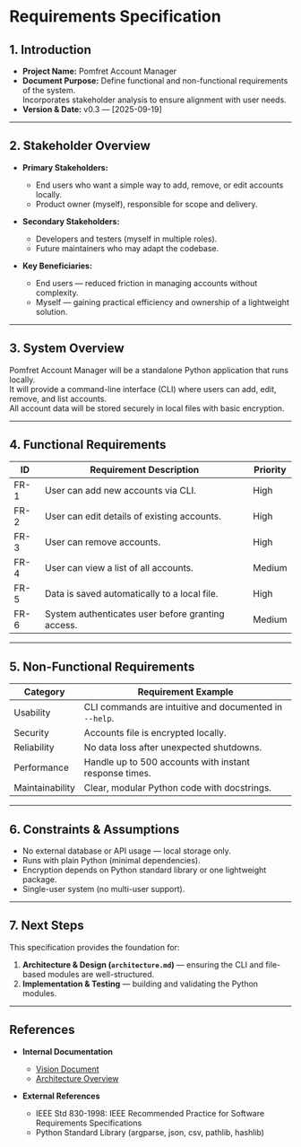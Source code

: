 # Requirements Specification

## 1. Introduction
- **Project Name:** Pomfret Account Manager  
- **Document Purpose:** Define functional and non-functional requirements of the system.  
  Incorporates stakeholder analysis to ensure alignment with user needs.  
- **Version & Date:** v0.3 — [2025-09-19]  

---

## 2. Stakeholder Overview
- **Primary Stakeholders:**  
  - End users who want a simple way to add, remove, or edit accounts locally.  
  - Product owner (myself), responsible for scope and delivery.  

- **Secondary Stakeholders:**  
  - Developers and testers (myself in multiple roles).  
  - Future maintainers who may adapt the codebase.  

- **Key Beneficiaries:**  
  - End users — reduced friction in managing accounts without complexity.  
  - Myself — gaining practical efficiency and ownership of a lightweight solution.  

---

## 3. System Overview
Pomfret Account Manager will be a standalone Python application that runs locally.  
It will provide a command-line interface (CLI) where users can add, edit, remove, and list accounts.  
All account data will be stored securely in local files with basic encryption.  

---

## 4. Functional Requirements
| ID   | Requirement Description                                | Priority |
|------|--------------------------------------------------------|----------|
| FR-1 | User can add new accounts via CLI.                     | High     |
| FR-2 | User can edit details of existing accounts.             | High     |
| FR-3 | User can remove accounts.                               | High     |
| FR-4 | User can view a list of all accounts.                   | Medium   |
| FR-5 | Data is saved automatically to a local file.            | High     |
| FR-6 | System authenticates user before granting access.       | Medium   |

---

## 5. Non-Functional Requirements
| Category       | Requirement Example                                    |
|----------------|--------------------------------------------------------|
| Usability      | CLI commands are intuitive and documented in `--help`. |
| Security       | Accounts file is encrypted locally.                    |
| Reliability    | No data loss after unexpected shutdowns.               |
| Performance    | Handle up to 500 accounts with instant response times. |
| Maintainability | Clear, modular Python code with docstrings.           |

---

## 6. Constraints & Assumptions
- No external database or API usage — local storage only.  
- Runs with plain Python (minimal dependencies).  
- Encryption depends on Python standard library or one lightweight package.  
- Single-user system (no multi-user support).  

---

## 7. Next Steps
This specification provides the foundation for:  
1. **Architecture & Design (`architecture.md`)** — ensuring the CLI and file-based modules are well-structured.  
2. **Implementation & Testing** — building and validating the Python modules.  

---

## References
- **Internal Documentation**  
  - [Vision Document](./vision.md)  
  - [Architecture Overview](./architecture.md)  

- **External References**  
  - IEEE Std 830-1998: IEEE Recommended Practice for Software Requirements Specifications  
  - Python Standard Library (argparse, json, csv, pathlib, hashlib)  